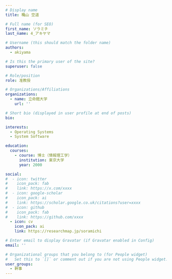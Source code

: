 ```yaml
---
# Display name
title: 穐山 空道

# Full name (for SEO)
first_name: ソラミチ
last_name: 4_アキヤマ

# Username (this should match the folder name)
authors:
  - akiyama

# Is this the primary user of the site?
superuser: false

# Role/position
role: 准教授

# Organizations/Affiliations
organizations:
  - name: 立命館大学
    url: ''

# Short bio (displayed in user profile at end of posts)
bio: 

interests:
  - Operating Systems
  - System Software

education:
  courses:
    - course: 博士（情報理工学）
      institution: 東京大学
      year: 2000

social:
#  - icon: twitter
#    icon_pack: fab
#    link: https://x.com/xxxx
#  - icon: google-scholar
#    icon_pack: ai
#    link: https://scholar.google.co.uk/citations?user=xxxx
#  - icon: github
#    icon_pack: fab
#    link: https://github.com/xxxx
  - icon: cv
    icon_pack: ai
    link: https://researchmap.jp/soramichi

# Enter email to display Gravatar (if Gravatar enabled in Config)
email: ''

# Organizational groups that you belong to (for People widget)
#   Set this to `[]` or comment out if you are not using People widget.
user_groups:
  - 幹事
---
```

